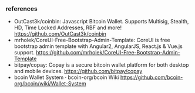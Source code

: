 ### references
* OutCast3k/coinbin: Javascript Bitcoin Wallet. Supports Multisig, Stealth, HD, Time Locked Addresses, RBF and more!  https://github.com/OutCast3k/coinbin
* mrholek/CoreUI-Free-Bootstrap-Admin-Template: CoreUI is free bootstrap admin template with Angular2, AngularJS, React.js & Vue.js support.  https://github.com/mrholek/CoreUI-Free-Bootstrap-Admin-Template
* bitpay/copay: Copay is a secure bitcoin wallet platform for both desktop and mobile devices.  https://github.com/bitpay/copay
* bcoin Wallet System · bcoin-org/bcoin Wiki  https://github.com/bcoin-org/bcoin/wiki/Wallet-System
